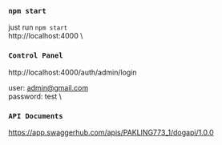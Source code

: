 ### `npm start`

just run `npm start` \
http://localhost:4000 \


### `Control Panel`

http://localhost:4000/auth/admin/login

user: admin@gmail.com \
password: test \



### `API Documents`

https://app.swaggerhub.com/apis/PAKLING773_1/dogapi/1.0.0



